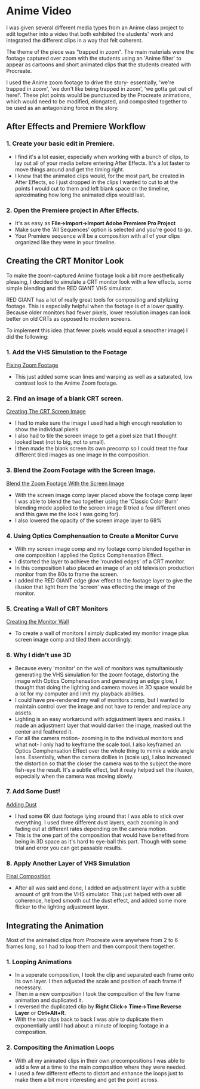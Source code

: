# Anime Video

I was given several different media types from an Anime class project to edit together into a video that both exhibited the students' work and integrated the different clips in a way that felt coherent. 

The theme of the piece was "trapped in zoom". The main materials were the footage captured over zoom with the students using an 'Anime filter' to appear as cartoons and short animated clips that the students created with Procreate.

I used the Anime zoom footage to drive the story- essentially, 'we're trapped in zoom', 'we don't like being trapped in zoom', 'we gotta get out of here!'. These plot points would be punctuated by the Procreate animations, which would need to be modified, elongated, and composited together to be used as an antagonizing force in the story.

## After Effects and Premiere Workflow

### 1. Create your basic edit in Premiere.
    
- I find it's a lot easier, especially when working with a bunch of clips, to lay out all of your media before entering After Effects. It's a lot faster to move things around and get the timing right.
- I knew that the animated clips would, for the most part, be created in After Effects, so I just dropped in the clips I wanted to cut to at the points I would cut to them and left blank space on the timeline, aproximating how long the animated clips would last.

### 2. Open the Premiere project in After Effects.

- It's as easy as **File->Import->Import Adobe Premiere Pro Project**
- Make sure the 'All Sequences' option is selected and you're good to go.
- Your Premiere sequence will be a composition with all of your clips organized like they were in your timeline.

## Creating the CRT Monitor Look

To make the zoom-captured Anime footage look a bit more aesthetically pleasing, I decided to simulate a CRT monitor look with a few effects, some simple blending and the RED GIANT VHS simulator. 

RED GIANT has a lot of really great tools for compositing and stylizing footage. This is especially helpful when the footage is of a lower quality. Because older monitors had fewer pixels, lower resolution images can look better on old CRTs as opposed to modern screens.

To implement this idea (that fewer pixels would equal a smoother image) I did the following:

### 1. Add the VHS Simulation to the Footage

[Fixing Zoom Footage](https://files.slack.com/files-pri/T0HTW3H0V-F01D25UJAJV/fix-zoom-footage.gif)

- This just added some scan lines and warping as well as a saturated, low contrast look to the Anime Zoom footage.

### 2. Find an image of a blank CRT screen.

[Creating The CRT Screen Image](https://files.slack.com/files-pri/T0HTW3H0V-F01CGQLLNTY/add-a-crt-screen.gif)

- I had to make sure the image I used had a high enough resolution to show the individual pixels
- I also had to tile the screen image to get a pixel size that I thought looked best (not to big, not to small).
- I then made the blank screen its own precomp so I could treat the four different tiled images as one image in the composition.

### 3. Blend the Zoom Footage with the Screen Image.

[Blend the Zoom Footage With the Screen Image](https://files.slack.com/files-pri/T0HTW3H0V-F01CGQMECJ2/blend-screen-with-footage.gif)

- With the screen image comp layer placed above the footage comp layer I was able to blend the two together using the 'Classic Color Burn' blending mode applied to the screen image (I tried a few different ones and this gave me the look I was going for).
- I also lowered the opacity of the screen image layer to 68%

### 4. Using Optics Comphensation to Create a Monitor Curve

- With my screen image comp and my footage comp blended together in one composition I applied the Optics Comphensation Effect.
- I distorted the layer to achieve the 'rounded edges' of a CRT monitor. 
- In this composition I also placed an image of an old television production monitor from the 80s to frame the screen. 
- I added the RED GIANT edge glow effect to the footage layer to give the illusion that light from the 'screen' was effecting the image of the monitor.

### 5. Creating a Wall of CRT Monitors

[Creating the Monitor Wall](https://files.slack.com/files-pri/T0HTW3H0V-F01CPGQNDJN/duplicate-and-tile.gif)

- To create a wall of monitors I simply duplicated my monitor image plus screen image comp and tiled them accordingly.

### 6. Why I didn't use 3D

- Because every 'monitor' on the wall of monitors was symultaniously generating the VHS simulation for the zoom footage, distorting the image with Optics Comphensation and generating an edge glow, I thought that doing the lighting and camera moves in 3D space would be a lot for my computer and limit my playback abilities.
- I could have pre-rendered my wall of monitors comp, but I wanted to maintain control over the image and not have to render and replace any assets.
- Lighting is an easy workaround with adgjustment layers and masks. I made an adjustment layer that would darken the image, masked out the center and feathered it.
- For all the camera motion- zooming in to the individual monitors and what not- I only had to keyframe the scale tool. I also keyframed an Optics Comphensation Effect over the whole thing to mimik a wide angle lens. Essentially, when the camera dollies in (scale up), I also increased the distortion so that the closer the camera was to the subject the more fish-eye the result. It's a subtle effect, but it realy helped sell the illusion, especially when the camera was moving slowly.

### 7. Add Some Dust!

[Adding Dust](https://files.slack.com/files-pri/T0HTW3H0V-F01CPGPKEG2/add-dust.gif)

- I had some 6K dust footage lying around that I was able to stick over everything. I used three different dust layers, each zooming in and fading out at different rates depending on the camera motion.
- This is the one part of the composition that would have benefited from being in 3D space as it's hard to eye-ball this part. Though with some trial and error you can get passable results.

### 8. Apply Another Layer of VHS Simulation

[Final Composition](https://files.slack.com/files-pri/T0HTW3H0V-F01CVMGUT2Q/from-precomp-to-final.gif)

- After all was said and done, I added an adjustment layer with a subtle amount of grit from the VHS simulator. This just helped with over all coherence, helped smooth out the dust effect, and added some more flicker to the lighting adjustment layer.

## Integrating the Animation

Most of the animated clips from Procreate were anywhere from 2 to 6 frames long, so I had to loop them and then composit them together.

### 1. Looping Animations

- In a seperate composition, I took the clip and separated each frame onto its own layer. I then adjusted the scale and position of each frame if necessary. 
- Then in a new composition I took the composition of the few frame animation and duplicated it.
- I reversed the duplicated clip by **Right Click-> Time->Time Reverse Layer** or **Ctrl+Alt+R**.
- With the two clips back to back I was able to duplicate them exponentially until I had about a minute of looping footage in a composition.

### 2. Compositing the Animation Loops

- With all my animated clips in their own precompositions I was able to add a few at a time to the main composition where they were needed. 
- I used a few different effects to distort and enhance the loops just to make them a bit more interesting and get the point across.

    
